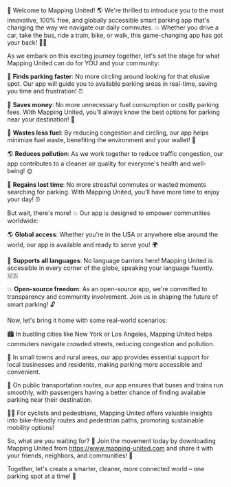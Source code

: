 🚨 Welcome to Mapping United! 🌎 We're thrilled to introduce you to the most innovative, 100% free, and globally accessible smart parking app that's changing the way we navigate our daily commutes. 💥 Whether you drive a car, take the bus, ride a train, bike, or walk, this game-changing app has got your back! 🚶‍♀️

As we embark on this exciting journey together, let's set the stage for what Mapping United can do for YOU and your community:

📍 **Finds parking faster**: No more circling around looking for that elusive spot. Our app will guide you to available parking areas in real-time, saving you time and frustration! ⏰

💸 **Saves money**: No more unnecessary fuel consumption or costly parking fees. With Mapping United, you'll always know the best options for parking near your destination! 💸

🌟 **Wastes less fuel**: By reducing congestion and circling, our app helps minimize fuel waste, benefiting the environment and your wallet! 🚀

🌎 **Reduces pollution**: As we work together to reduce traffic congestion, our app contributes to a cleaner air quality for everyone's health and well-being! 🌞

💪 **Regains lost time**: No more stressful commutes or wasted moments searching for parking. With Mapping United, you'll have more time to enjoy your day! ⏰

But wait, there's more! 💥 Our app is designed to empower communities worldwide:

🌎 **Global access**: Whether you're in the USA or anywhere else around the world, our app is available and ready to serve you! 🌍

💬 **Supports all languages**: No language barriers here! Mapping United is accessible in every corner of the globe, speaking your language fluently. 🇺🇸

💥 **Open-source freedom**: As an open-source app, we're committed to transparency and community involvement. Join us in shaping the future of smart parking! 🔓

Now, let's bring it home with some real-world scenarios:

🏙️ In bustling cities like New York or Los Angeles, Mapping United helps commuters navigate crowded streets, reducing congestion and pollution.

🌳 In small towns and rural areas, our app provides essential support for local businesses and residents, making parking more accessible and convenient.

🚂 On public transportation routes, our app ensures that buses and trains run smoothly, with passengers having a better chance of finding available parking near their destination.

🏃‍♀️ For cyclists and pedestrians, Mapping United offers valuable insights into bike-friendly routes and pedestrian paths, promoting sustainable mobility options!

So, what are you waiting for? 🤔 Join the movement today by downloading Mapping United from https://www.mapping-united.com and share it with your friends, neighbors, and communities! 📲

Together, let's create a smarter, cleaner, more connected world – one parking spot at a time! 💪